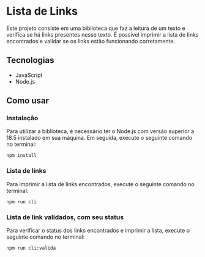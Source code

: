 # Lista de Links

<p>Este projeto consiste em uma biblioteca que faz a leitura de um texto e verifica se há links presentes nesse texto. É possível imprimir a lista de links encontrados e validar se os links estão funcionando corretamente.</p>

  <h2>Tecnologias</h2>
  <ul>
    <li>JavaScript</li>
    <li>Node.js</li>
  </ul>
  <h2>Como usar</h2>
  <h3>Instalação</h3>
  <p>Para utilizar a biblioteca, é necessário ter o Node.js com versão superior a 18.5 instalado em sua máquina. Em seguida, execute o seguinte comando no terminal:</p>
<code>npm install</code>

  <h3>Lista de links</h3>
  <p>Para imprimir a lista de links encontrados, execute o seguinte comando no terminal:</p>
<code>npm run cli</code>

  <h3>Lista de link validados, com seu status</h3>
  <p>Para verificar o status dos links encontrados e imprimir a lista, execute o seguinte comando no terminal:</p>
<code>npm run cli:valida</code>



